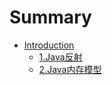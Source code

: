 # Summary

* [Introduction](README.md)
  * [1.Java反射](1javafan-she.md)
  * [2.Java内存模型](2javanei-cun-mo-xing.md)


